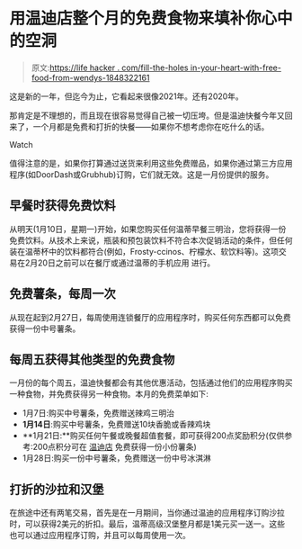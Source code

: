 # 用温迪店整个月的免费食物来填补你心中的空洞

> 原文:[https://life hacker . com/fill-the-holes in-your-heart-with-free-food-from-wendys-1848322161](https://lifehacker.com/fill-the-holes-in-your-heart-with-free-food-from-wendys-1848322161)

这是新的一年，但迄今为止，它看起来很像2021年。还有2020年。

那肯定是不理想的，而且现在很容易觉得自己被一切压垮。但是温迪快餐今年又回来了，一个月都是免费和打折的快餐——如果你不想考虑你在吃什么的话。

Watch

值得注意的是，如果你打算通过送货来利用这些免费赠品，如果你通过第三方应用程序(如DoorDash或Grubhub)订购，它们就无效。这是一月份提供的服务。

## 早餐时获得免费饮料

从明天(1月10日，星期一)开始，如果您购买任何温蒂早餐三明治，您将获得一份免费饮料。从技术上来说，瓶装和预包装饮料不符合本次促销活动的条件，但任何装在温蒂杯中的饮料都符合(例如，Frosty-ccinos、柠檬水、软饮料等)。这项交易在2月20日之前可以在餐厅或通过温蒂的手机应用 进行。

## 免费薯条，每周一次

从现在起到2月27日，每周使用连锁餐厅的应用程序时，购买任何东西都可以免费获得一份中号薯条。

## 每周五获得其他类型的免费食物

一月份的每个周五，温迪快餐都会有其他优惠活动，包括通过他们的应用程序购买一种食物，并免费获得另一种食物。本月的免费菜单如下:

*   1月7日:购买中号薯条，免费赠送辣鸡三明治
*   **1月14日**:购买中号薯条，免费赠送10块香脆或香辣鸡块
*   **1月21日:**购买任何午餐或晚餐超值套餐，即可获得200点奖励积分(仅供参考:200点积分可在 [温迪店](https://www.wendys.com/rewards) 免费获得一份小份薯条)
*   1月28日:购买一份中号薯条，免费赠送一份中号冰淇淋

## 打折的沙拉和汉堡

在旅途中还有两笔交易，首先是在一月期间，当你通过温迪的应用程序订购沙拉时，可以获得2美元的折扣。最后，温蒂高级汉堡整月都是1美元买一送一。这些也可以通过应用程序订购，并且可以每周使用一次。